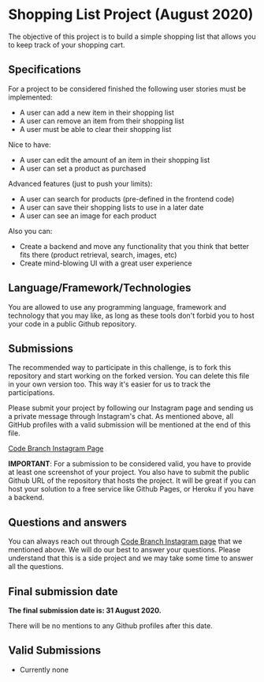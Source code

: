 # Shopping List Project (August 2020)

The objective of this project is to build a simple shopping list that allows you to keep track of your shopping cart.

## Specifications

For a project to be considered finished the following user stories must be implemented:

* A user can add a new item in their shopping list
* A user can remove an item from their shopping list
* A user must be able to clear their shopping list

Nice to have:

* A user can edit the amount of an item in their shopping list
* A user can set a product as purchased

Advanced features (just to push your limits):

* A user can search for products (pre-defined in the frontend code)
* A user can save their shopping lists to use in a later date
* A user can see an image for each product

Also you can:

* Create a backend and move any functionality that you think that better fits there (product retrieval, search, images, etc)
* Create mind-blowing UI with a great user experience

## Language/Framework/Technologies

You are allowed to use any programming language, framework and technology that you may like, as long as these tools don't forbid you to host your code in a public Github repository.

## Submissions

The recommended way to participate in this challenge, is to fork this repository and start working on the forked version. You can delete this file in your own version too. This way it's easier for us to track the participations.

Please submit your project by following our Instagram page and sending us a private message through Instagram's chat. As mentioned above, all GitHub profiles with a valid submission will be mentioned at the end of this file.

[Code Branch Instagram Page](https://www.instagram.com/code.branch/)

**IMPORTANT**: For a submission to be considered valid, you have to provide at least one screenshot of your project. You also have to submit the public Github URL of the repository that hosts the project. It will be great if you can host your solution to a free service like Github Pages, or Heroku if you have a backend.

## Questions and answers

You can always reach out through [Code Branch Instagram page](https://www.instagram.com/code.branch/) that we mentioned above. We will do our best to answer your questions. Please understand that this is a side project and we may take some time to answer all the questions. 

## Final submission date

**The final submission date is: 31 August 2020.**

There will be no mentions to any Github profiles after this date.

## Valid Submissions

- Currently none

